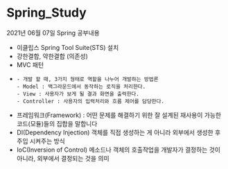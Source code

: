 # Spring_Study

2021년 06월 07일 Spring 공부내용
- 이클립스 Spring Tool Suite(STS) 설치
- 강한결합, 약한결합 (의존성)
- MVC 패턴
- 
      - 개발 할 때, 3가지 형태로 역할을 나누어 개발하는 방법론
      - Model : 백그라운드에서 동작하는 로직을 처리한다.
      - View : 사용자가 보게 될 결과 화면을 출력한다.
      - Controller : 사용자의 입력처리와 흐름 제어를 담당한다.
- 프레임워크(Framework) : 어떤 문제를 해결하기 위한 잘 설계된 재사용이 가능한 코드(모듈)들의 집합을 말합니다
- DI(Dependency Injection)
      객체를 직접 생성하는 게 아니라 외부에서 생성한 후 주입 시켜주는 방식
- IoC(Inversion of Control)
      메소드나 객체의 호출작업을 개발자가 결정하는 것이 아니라, 외부에서 결정되는 것을 의미
